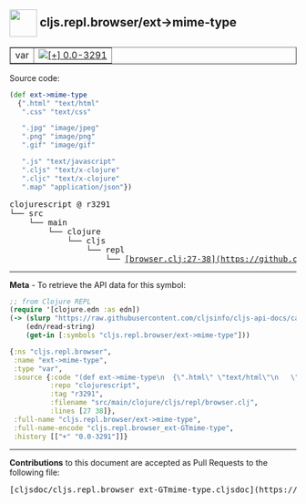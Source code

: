 ## <img width="48px" valign="middle" src="http://i.imgur.com/Hi20huC.png"> cljs.repl.browser/ext->mime-type

 <table border="1">
<tr>

<td>var</td>
<td><a href="https://github.com/cljsinfo/cljs-api-docs/tree/0.0-3291"><img valign="middle" alt="[+] 0.0-3291" src="https://img.shields.io/badge/+-0.0--3291-lightgrey.svg"></a> </td>
</tr>
</table>






Source code:

```clj
(def ext->mime-type
  {".html" "text/html"
   ".css" "text/css"

   ".jpg" "image/jpeg"
   ".png" "image/png"
   ".gif" "image/gif"

   ".js" "text/javascript"
   ".cljs" "text/x-clojure"
   ".cljc" "text/x-clojure"
   ".map" "application/json"})
```

 <pre>
clojurescript @ r3291
└── src
    └── main
        └── clojure
            └── cljs
                └── repl
                    └── <ins>[browser.clj:27-38](https://github.com/clojure/clojurescript/blob/r3291/src/main/clojure/cljs/repl/browser.clj#L27-L38)</ins>
</pre>


---

__Meta__ - To retrieve the API data for this symbol:

```clj
;; from Clojure REPL
(require '[clojure.edn :as edn])
(-> (slurp "https://raw.githubusercontent.com/cljsinfo/cljs-api-docs/catalog/cljs-api.edn")
    (edn/read-string)
    (get-in [:symbols "cljs.repl.browser/ext->mime-type"]))
```

```clj
{:ns "cljs.repl.browser",
 :name "ext->mime-type",
 :type "var",
 :source {:code "(def ext->mime-type\n  {\".html\" \"text/html\"\n   \".css\" \"text/css\"\n\n   \".jpg\" \"image/jpeg\"\n   \".png\" \"image/png\"\n   \".gif\" \"image/gif\"\n\n   \".js\" \"text/javascript\"\n   \".cljs\" \"text/x-clojure\"\n   \".cljc\" \"text/x-clojure\"\n   \".map\" \"application/json\"})",
          :repo "clojurescript",
          :tag "r3291",
          :filename "src/main/clojure/cljs/repl/browser.clj",
          :lines [27 38]},
 :full-name "cljs.repl.browser/ext->mime-type",
 :full-name-encode "cljs.repl.browser_ext-GTmime-type",
 :history [["+" "0.0-3291"]]}

```

---

__Contributions__ to this document are accepted as Pull Requests to the following file:

 <pre>
[cljsdoc/cljs.repl.browser_ext-GTmime-type.cljsdoc](https://github.com/cljsinfo/cljs-api-docs/blob/master/cljsdoc/cljs.repl.browser_ext-GTmime-type.cljsdoc)
</pre>

